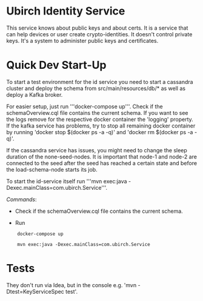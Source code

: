 # Ubirch Identity Service

This service knows about public keys and about certs. It is a service that can help devices or user create crypto-identities. It doesn't control 
private keys. It's a system to administer public keys and certificates. 

# Quick Dev Start-Up

To start a test environment for the id service you need to start a cassandra cluster and deploy the schema from
src/main/resources/db/* as well as deploy a Kafka broker.

For easier setup, just run '''docker-compose up'''. Check if the schemaOverview.cql file contains the current schema.
If you want to see the logs remove for the respective docker container the 'logging' property. If the kafka service 
has problems, try to stop all remaining docker container by running 'docker stop $(docker ps -a -q)' and 
'docker rm $(docker ps -a -q)'.

If the cassandra service has issues, you might need to change the sleep duration of the none-seed-nodes. It is important
that node-1 and node-2 are connected to the seed after the seed has reached a certain state and before the load-schema-node
starts its job.                                                

To start the id-service itself run '''mvn exec:java -Dexec.mainClass=com.ubirch.Service'''.

_Commands_:

* Check if the schemaOverview.cql file contains the current schema.

* Run 

```
    docker-compose up
```

```
    mvn exec:java -Dexec.mainClass=com.ubirch.Service
```

# Tests

They don't run via Idea, but in the console e.g. 'mvn -Dtest=KeyServiceSpec test'.
